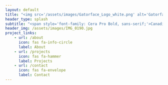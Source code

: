 ```yaml
---
layout: default
title: "<img src='/assets/images/Gatorface_Logo_white.png' alt='Gatorface Logo' style='width: 65%; max-width: 600px; height: auto;'>"
header_type: splash
subtitle: "<span style='font-family: Cera Pro Bold, sans-serif;'>Canadian West Coast Furniture & Home Goods<br>Low-Impact Traditional Woodcrafts</span>"
header_img: /assets/images/IMG_0190.jpg
project_links:
    - url: /about
      icon: fas fa-info-circle
      label: About
    - url: /projects
      icon: fas fa-hammer
      label: Projects
    - url: /contact
      icon: fas fa-envelope
      label: Contact
---
```

<style>
.btn-group-vertical {
    display: flex;
    flex-direction: row;
    justify-content: center;
    gap: 15px;
}
.btn-group-vertical .chulapa-btn-project {
    margin: 0 !important;
    width: auto !important;
    display: inline-flex !important;
    align-items: center !important;
    justify-content: center !important;
    padding-left: 0.75rem !important;
    padding-right: 0.75rem !important;
}
.btn-group-vertical .chulapa-btn-project i {
    margin-right: 6px !important;
}
.navbar-chulapa, .navbar-chulapa-fab, .footer-chulapa, main { display: none !important; }
.chulapa-btn-project { font-family: "Cera Pro Bold", sans-serif !important; }
</style>
